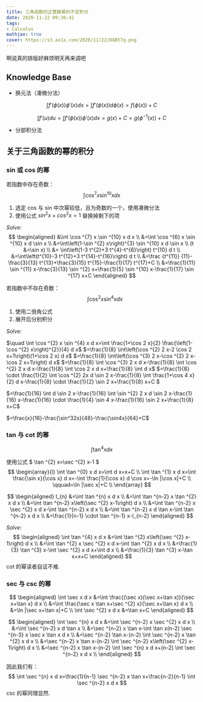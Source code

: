 ```yaml
---
title: 三角函数的正整数幂的不定积分
date: 2020-11-22 09:36:41
tags: 
- Calculus
mathjax: true
cover: https://s3.ax1x.com/2020/11/22/DGBt7q.png
---
```


啊说真的排版好麻烦明天再来调吧

## Knowledge Base

+ 换元法（凑微分法）

$$
\int f'(\phi(x))\phi'(x)dx = \int f'(\phi(x))d\phi(x) = f(\phi(x))+C
$$

$$
\int f'(u)du = \int f'(\phi(x)) \phi'(x)dx = g(x)+C = g(\phi^{-1} (x))+C
$$

+ 分部积分法



## 关于三角函数的幂的积分

### sin 或 cos 的幂

若指数中存在奇数：
$$
\int \cos^7x \sin^{10}xdx
$$

1. 选定 cos 与 sin 中次幂较低，且为奇数的一个，使用凑微分法
2. 使用公式 $sin^2x+cos^2x=1$ 替换掉剩下的项

*Solve:*
$$
\begin{aligned}
&\int \cos ^{7} x \sin ^{10} x d x \\
&=\int \cos ^{6} x \sin ^{10} x d \sin x \\
&=\int\left(1-\sin ^{2} x\right)^{3} \sin ^{10} x d \sin x \\
(t &=\sin x) \\
&= \int\left(1-3 t^{2}+3 t^{4}-t^{6}\right) t^{10} d t \\
&=\int\left(t^{10}-3 t^{12}+3 t^{14}-t^{16}\right) d t \\
&=\frac {t^{11}} {11}-\frac{3}{13} t^{13}+\frac{3}{15} t^{15}-\frac{1}{17} t^{17}+C \\
&=\frac{1}{11} \sin ^{11} x-\frac{3}{13} \sin ^{2} x+\frac{1}{5} \sin ^{10} x-\frac{1}{17} \sin ^{17} x+C
\end{aligned}
$$

若指数中不存在奇数：
$$
\quad \int \cos ^{2} x \sin ^{4} x d x
$$

1. 使用二倍角公式
2. 展开后分别积分

*Solve:*

$\quad \int \cos ^{2} x \sin ^{4} x d x=\int \frac{1+\cos 2 x}{2} \frac{\left(1-\cos ^{2} x\right)^{2}}{4} d x$
$=\frac{1}{8} \int\left(\cos ^{2} 2 x-2 \cos 2 x+1\right)(1+\cos 2 x) d x$
$=\frac{1}{8} \int\left(\cos ^{3} 2 x-\cos ^{2} 2 x-\cos 2 x+1\right) d x$
$=\frac{1}{8} \int \cos ^{3} 2 x d x-\frac{1}{8} \int \cos ^{2} 2 x d x-\frac{1}{8} \int \cos 2 x d x+\frac{1}{8} \int d x$
$=\frac{1}{8} \cdot \frac{1}{2} \int \cos ^{2} 2x d \sin 2 x-\frac{1}{8} \int \frac{1+\cos 4 x}{2} d x-\frac{1}{8} \cdot \frac{1}{2} \sin 2 x+\frac{1}{8} x+C
$

$=\frac{1}{16} \int d \sin 2 x-\frac{1}{16} \int \sin ^{2} 2 x d \sin 2 x-\frac{1}{16} x-\frac{1}{16} \cdot \frac{1}{4} \sin 4 x-\frac{1}{16} \sin 2 x+\frac{1}{8} x+C$

$=\frac{x}{16}-\frac{\sin^32x}{48}-\frac{\sin4x}{64}+C$



### tan 与 cot 的幂

$$
\int \tan ^{4} x d x
$$

使用公式 $ \tan ^{2} x=\sec ^{2} x-1 $
$$
\begin{array}{l}
\int \tan ^{0} x d x=\int d x=x+C \\
\int \tan ^{1} x d x=\int \frac{\sin x}{\cos x} d x=-\int \frac{1}{\cos x} d \cos x=-\ln |\cos x|+C \\
\qquad=\ln |\sec x|+C \\
\end{array}
$$

$$
\begin{aligned}
I_{n} &=\int \tan ^{n} x d x \\
&=\int \tan ^{n-2} x \tan ^{2} x d x \\
&=\int \tan ^{n-2} x\left(\sec ^{2} x-1\right) d x \\
&=\int \tan ^{n-2} x \sec ^{2} x d x-\int \tan ^{n-2} x d x \\
&=\int \tan ^{n-2} x d \tan x-\int \tan ^{n-2} x d x \\
&=\frac{1}{n-1} \cdot \tan ^{n-1} x-I_{n-2}
\end{aligned}
$$

*Solve:*
$$
\begin{aligned}
\int \tan ^{4} x d x &=\int \tan ^{2} x\left(\sec ^{2} x-1\right) d x \\
&=\int \tan ^{2} x \sec ^{2} x d x-\int \tan ^{2} x d x \\
&=\frac{1}{3} \tan ^{3} x-\int \sec ^{2} x d x+\int d x \\
&=\frac{1}{3} \tan ^{3} x-\tan x+x+C
\end{aligned}
$$
cot 的幂读者自证不难.



### sec 与 csc 的幂


$$
\begin{aligned}
\int \sec x d x &=\int \frac{(\sec x)(\sec x+\tan x)}{\sec x+\tan x} d x \\
&=\int \frac{\sec x \tan x+\sec ^{2} x}{\sec x+\tan x} d x \\
&=\ln |\sec x+\tan x|+C \\
\int \sec ^{2} x d x &=\tan x+C
\end{aligned}
$$

$$
\begin{aligned}
\int \sec ^{n} x d x &=\int \sec ^{n-2} x \sec ^{2} x d x \\
&=\int \sec ^{n-2} x d \tan x \\
&=\sec ^{n-2} x \tan x-\int \tan x(n-2) \sec ^{n-3} x \sec x \tan x d x \\
&=\sec ^{n-2} \tan x-(n-2) \int \sec ^{n-2} x \tan ^{2} x d x \\
&=\sec ^{n-2} x \tan x-(n-2) \int \sec ^{n-2} x\left(\sec ^{2} x-1\right) d x \\
&=\sec ^{n-2} x \tan x-(n-2) \int \sec ^{n} x d x+(n-2) \int \sec ^{n-2} x d x \\
\end{aligned}
$$

因此我们有：
$$
\int \sec ^{n} x d x=\frac{1}{n-1} \sec ^{n-2} x \tan x+\frac{n-2}{n-1} \int \sec ^{n-2} x d x
$$
csc 的幂同理显然.